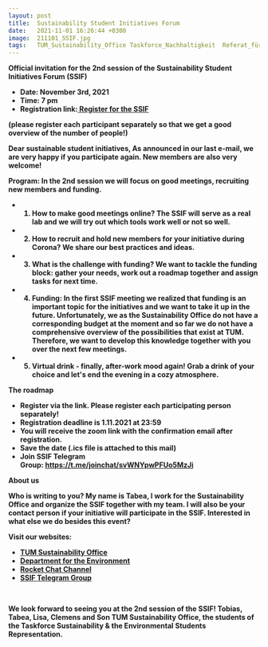 ```yaml
---
layout: post
title:  Sustainability Student Initiatives Forum
date:   2021-11-01 16:26:44 +0300
image:  211101_SSIF.jpg
tags:   TUM_Sustainability_Office Taskforce_Nachhaltigkeit  Referat_für_Umwelt
---
```

 

<b>Official invitation for the 2nd session of the Sustainability Student Initiatives Forum (SSIF)<b>

* Date: November 3rd, 2021
* Time: 7 pm
* Registration link:<a href = "https://wiki.tum.de/display/sustainabilityforms/Register+for+the+Sustainability+Student+Initiatives+Forum" > Register for the SSIF</a>

(please register each participant separately so that we get a good overview of the number of people!)



Dear sustainable student initiatives,
As announced in our last e-mail, we are very happy if you participate again. New members are also very welcome!


<b>Program: In the 2nd session we will focus on good meetings, recruiting new members and funding.<b>
* 1) How to make good meetings online? The SSIF will serve as a real lab and we will try out which tools work well or not so well.
* 2) How to recruit and hold new members for your initiative during Corona? We share our best practices and ideas.
* 3) What is the challenge with funding? We want to tackle the funding block: gather your needs, work out a roadmap together and assign tasks for next time.
* 4) Funding: In the first SSIF meeting we realized that funding is an important topic for the initiatives and we want to take it up in the future. Unfortunately, we as the Sustainability Office do not have a corresponding budget at the moment and so far we do not have a comprehensive overview of the possibilities that exist at TUM. Therefore, we want to develop this knowledge together with you over the next few meetings.
* 5) Virtual drink - finally, after-work mood again! Grab a drink of your choice and let's end the evening in a cozy atmosphere.

<b>The roadmap<b>
* Register via the link. Please register each participating person separately!
* Registration deadline is 1.11.2021 at 23:59
* You will receive the zoom link with the confirmation email after registration.
* Save the date (.ics file is attached to this mail)
* Join SSIF Telegram Group: https://t.me/joinchat/svWNYpwPFUo5MzJi

<b>About us<b>

Who is writing to you? My name is Tabea, I work for the Sustainability Office and organize the SSIF together with my team. I will also be your contact person if your initiative will participate in the SSIF. Interested in what else we do besides this event?

Visit our websites:
* <a href = "https://www.tum.de/die-tum/die-universitaet/nachhaltigkeit/" > TUM Sustainability Office</a>
* <a href = "https://asta-umweltreferat.fs.tum.de/" > Department for the Environment</a>
* <a href = "https://chat.tum.de/channel/sustainability" > Rocket Chat Channel</a>
* <a href = "https://t.me/joinchat/svWNYpwPFUo5MzJi" > SSIF Telegram Group</a>

 


<b>We look forward to seeing you at the 2nd session of the SSIF!
Tobias, Tabea, Lisa, Clemens and Son
TUM Sustainability Office, the students of the Taskforce Sustainability & the Environmental Students Representation.<b>





